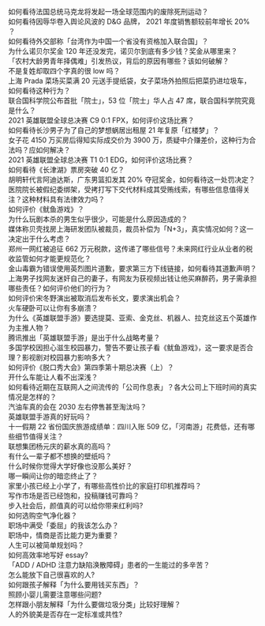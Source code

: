 如何看待法国总统马克龙将发起一场全球范围内的废除死刑运动？  
如何看待因辱华卷入舆论风波的 D&G 品牌， 2021 年度销售额较前年增长 20% ？  
如何看待外交部称「台湾作为中国一个省没有资格加入联合国」？  
为什么诺贝尔奖金 120 年还没发完，诺贝尔到底有多少钱？奖金从哪里来？  
「农村大龄男青年择偶难」引发热议，背后的原因有哪些？该如何破解？  
不是复姓却取四个字真的很 low 吗？  
上海 Prada 菜场买菜满 20 元送手提纸袋，女子菜场外拍照后把菜扔进垃圾车，如何看待这种行为？  
联合国科学院公布首批「院士」，53 位「院士」华人占 47 席，联合国科学院究竟是什么？  
2021 英雄联盟全球总决赛 C9 0:1 FPX，如何评价这场比赛？  
如何看待长沙男子为了自己的梦想蜗居出租屋 21 年复原「红楼梦」？  
女子花 4150 万买房后得知实际成交价为 3900 万，质疑中介赚差价，这种行为合法吗？应如何解决？  
2021 英雄联盟全球总决赛 T1 0:1 EDG，如何评价这场比赛？  
如何看待《长津湖》票房突破 40 亿？  
胡明轩代言阿迪达斯，广东男篮扣发其 20% 夺冠奖金，如何看待这一处罚决定？  
医院院长被假纪委绑架，受拷打写下交代材料成其受贿线索，有哪些信息值得关注？这种材料具有法律效力吗？  
如何评价《鱿鱼游戏》？  
为什么玩剧本杀的男生似乎很少，可能是什么原因造成的？  
媒体称贝壳找房上海研发团队被裁员，裁员补偿为「N+3」，真实情况如何？这一决定出于什么考虑？  
郑州一网红被追征 662 万元税款，这传递了哪些信号？未来网红行业从业者的税收监管如何才能更规范化？  
金山毒霸为错误使用英烈图片道歉，要求第三方下线链接，如何看待其道歉声明？  
上海男子找网友迷奸自己的妻子，有网友为获视频出钱让他买麻醉药，男子需承担哪些责任？如何评价他们的行为？  
如何评价宋冬野演出被取消后发布长文，要求演出机会？  
火车硬卧可以让你有多崩溃？  
为什么《英雄联盟手游》要选提莫、亚索、金克丝、机器人、拉克丝这五个英雄作为主推人物？  
腾讯推出「英雄联盟手游」是出于什么战略考量？  
多国学校因担心滋生校园暴力，警告不要让孩子看《鱿鱼游戏》，这一要求是否合理？影视剧对校园暴力影响多大？  
如何评价《脱口秀大会》第四季第十期总决赛（上）？  
开什么车能让人看不出深浅？  
如何看待近期在互联网人之间流传的「公司作息表」？各大公司上下班时间的真实情况是怎样的？  
汽油车真的会在 2030 左右停售甚至淘汰吗？  
英雄联盟手游真的好玩吗？  
十一假期 22 省份国庆旅游成绩单：四川入账 509 亿，「河南游」花费低，还有哪些细节值得关注？  
联想集团杨元庆的薪水真的高吗？  
有什么一辈子都不想换的壁纸吗？  
什么时候你觉得大学好像也没那么美好？  
哪一瞬间让你的暗恋终止了？  
家里小孩已经上小学了，有哪些高性价比的家庭打印机推荐吗？  
写作市场是否已经饱和，投稿赚钱可靠吗？  
步入社会后，颜值真的可以给你带来红利吗?  
如何选购空气净化器？  
职场中满受「委屈」的我该怎么办？  
职场中，情商是否比能力更为重要？  
人生可以被简单规划吗？  
如何高效率地写好 essay?  
「ADD / ADHD 注意力缺陷涣散障碍」患者的一生能过的多辛苦？  
怎么能放下自己很喜欢的人?  
如何跟孩子解释「为什么要用钱买东西」？  
照顾小婴儿需要注意哪些问题?  
怎样跟小朋友解释「为什么要做垃圾分类」比较好理解？  
人的外貌美是否存在一定标准或共性?  
